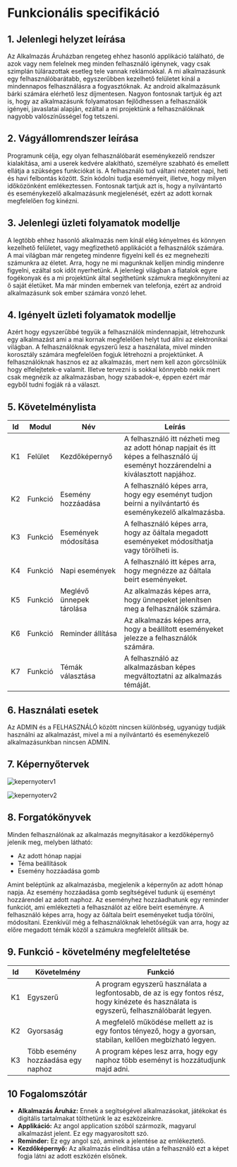 ﻿# Funkcionális specifikáció
## 1. Jelenlegi helyzet leírása
Az Alkalmazás Áruházban rengeteg ehhez hasonló applikáció található, de azok vagy nem felelnek meg minden felhasználó igénynek, vagy csak szimplán túlárazottak esetleg tele vannak reklámokkal. A mi alkalmazásunk egy felhasználóbarátabb, egyszerűbben kezelhető felületet kínál a mindennapos felhasználásra a fogyasztóknak. Az android alkalmazásunk bárki számára elérhető lesz díjmentesen. Nagyon fontosnak tartjuk ég azt is, hogy az alkalmazásunk folyamatosan fejlődhessen a felhasználók igényei, javaslatai alapján, ezáltal a mi projektünk a felhasználóknak nagyobb valószínűsségel fog tetszeni.

## 2. Vágyállomrendszer leírása
Programunk célja, egy olyan felhasználóbarát eseménykezelő rendszer kialakítása, ami a userek kedvére alakítható, személyre szabható és emellett ellátja a szükséges funkciókat is. A felhasználó tud váltani nézetet napi, heti és havi felbontás között. Szín kódolni tudja eseményeit, illetve, hogy milyen időközönként emlékeztessen. Fontosnak tartjuk azt is, hogy a nyilvántartó és eseménykezelő alkalmazásunk megjelenését, ezért az adott kornak megfelelően fog kinézni.

## 3. Jelenlegi üzleti folyamatok modellje
A legtöbb ehhez hasonló alkalmazás nem kínál elég kényelmes és könnyen kezelhető felületet, vagy megfizethető applikációt a felhasználók számára. A mai világban már rengeteg mindenre figyelni kell és ez megnehezíti számunkra az életet. Arra, hogy ne mi magunknak kelljen mindig mindenre figyelni, ezáltal sok időt nyerhetünk. A jelenlegi világban a fiatalok egyre fogékonyak és a mi projektünk által segíthetünk számukra megkönnyíteni az ő saját életüket. Ma már minden embernek van telefonja, ezért az android alkalmazásunk sok ember számára vonzó lehet.

## 4. Igényelt üzleti folyamatok modellje
Azért hogy egyszerűbbé tegyük a felhasználók mindennapjait, létrehozunk egy alkalmazást ami a mai kornak megfelelően helyt tud állni az elektronikai világban. A felhasználóknak egyszerű lesz a használata, mivel minden korosztály számára megfelelően fogjuk létrehozni a projektünket. A felhasználóknak hasznos ez az alkalmazás, mert nem kell azon görcsölniük hogy elfelejtetek-e valamit. Illetve tervezni is sokkal könnyebb nekik mert csak megnézik az alkalmazásban, hogy szabadok-e,  éppen ezért már egyből tudni fogják rá a választ. 

## 5. Követelménylista
| Id | Modul | Név | Leírás |
| :---: | --- | --- | --- |
| K1 |Felület | Kezdőképernyő | A felhasználó itt nézheti meg az adott hónap napjait és itt képes a felhasználó új eseményt hozzárendelni a kiválasztott napjához. |
| K2 |Funkció | Esemény hozzáadása | A felhasználó képes arra, hogy egy eseményt tudjon beírni a nyilvántartó és eseménykezelő alkalmazásba. |
| K3 |Funkció | Események módosítása   | A felhasználó képes arra, hogy az őáltala megadott eseményeket módosíthatja vagy törölheti is.  |
| K4 |Funkció | Napi események | A felhasználó itt képes arra, hogy megnézze az őáltala beírt eseményeket. |
| K5 |Funkció | Meglévő ünnepek tárolása  |  Az alkalmazás képes arra, hogy ünnepeket jelenítsen meg a felhasználók számára.|
| K6 | Funkció| Reminder állítása | Az alkalmazás képes arra, hogy a beállított eseményeket jelezze a felhasználók számára. |
| K7 | Funkció| Témák választása  |  A felhasználó az alkalmazásban képes megváltoztatni az alkalmazás témáját.|
## 6. Használati esetek
Az ADMIN és a FELHASZNÁLÓ között nincsen különbség, ugyanúgy tudják használni az alkalmazást, mivel a mi a nyilvántartó és eseménykezelő alkalmazásunkban nincsen ADMIN.
## 7. Képernyőtervek
![kepernyoterv1](https://user-images.githubusercontent.com/114164351/198313544-1260c9bb-f97f-4229-b8fb-d5e397c4b623.png)


![kepernyoterv2](https://user-images.githubusercontent.com/114164351/198309310-12336d6a-1ccd-4bd8-993d-bf57ff02fb86.png)



## 8. Forgatókönyvek
Minden felhasználónak az alkalmazás megnyitásakor a kezdőképernyő jelenik meg, melyben látható:

 - Az adott hónap napjai
 - Téma beállítások
 - Esemény hozzáadása gomb

Amint beléptünk az alkalmazásba, megjelenik a képernyőn az adott hónap napja. Az esemény hozzáadása gomb segítségével tudunk új eseményt hozzárendel az adott naphoz.  Az eseményhez hozzáadhatunk egy reminder funkciót, ami emlékezteti a felhasználót az előre beírt eseményre. A felhasználó képes arra, hogy az őáltala beírt eseményeket tudja törölni, módosítani. Ezenkívül még a felhasználóknak lehetőségük van arra, hogy az előre megadott témák közöl a számukra megfelelőt állítsák be.
## 9. Funkció - követelmény megfeleltetése

| Id | Követelmény | Funkció |
| :---: | --- | --- |
| K1 | Egyszerű | A program egyszerű használata a legfontosabb, de az is egy fontos rész, hogy kinézete és használata is egyszerű, felhasználóbarát legyen. |
| K2 | Gyorsaság | A megfelelő működése mellett az is egy fontos tényező, hogy a gyorsan, stabilan, kellően megbízható legyen. |
| K3 | Több esemény hozzáadása egy naphoz | A program képes lesz arra, hogy egy naphoz több eseményt is hozzátudjunk majd adni. |

## 10 Fogalomszótár
 - **Alkalmazás Áruház:** Ennek a segítségével alkalmazásokat, játékokat és digitális tartalmakat tölthetünk le az eszközeinkre.
 - **Applikáció:** Az angol application szóból szármozik, magyarul alkalmazást jelent. Ez egy magyarosított szó.
 - **Reminder:** Ez egy angol szó, aminek a jelentése az emlékeztető.
 - **Kezdőképernyő:** Az alkalmazás elindítása után a felhasználó ezt a képet fogja látni az adott eszközén elsőnek.



